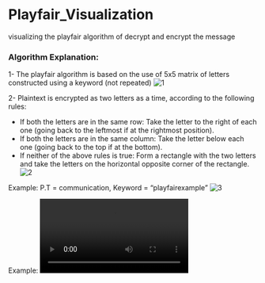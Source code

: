 # Playfair_Visualization
visualizing the playfair algorithm of decrypt and encrypt the message

### Algorithm Explanation:
1- The playfair algorithm is based on the use of 5x5 matrix of letters constructed using a keyword (not repeated)
![1](https://user-images.githubusercontent.com/40705922/116628638-d1a9aa80-a94f-11eb-839c-3c18b4799bb6.JPG)

2- Plaintext is encrypted as two letters as a time, according to the following rules:
- If both the letters are in the same row: Take the letter to the right of each one (going back to the leftmost if at the rightmost position).
- If both the letters are in the same column: Take the letter below each one (going back to the top if at the bottom).
- If neither of the above rules is true: Form a rectangle with the two letters and take the letters on the horizontal opposite corner of the rectangle.
![2](https://user-images.githubusercontent.com/40705922/116628629-ce162380-a94f-11eb-90e7-d2a708aa053b.JPG)

Example: P.T = communication, Keyword = “playfairexample”
![3](https://user-images.githubusercontent.com/40705922/116628604-c22a6180-a94f-11eb-94bb-ba41974436ae.JPG)

Example:
![4](https://user-images.githubusercontent.com/40705922/156396281-3a477a16-d905-48df-a635-dace7a1c2c25.mp4)

